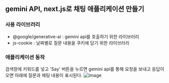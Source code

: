 ## gemini API, next.js로 채팅 애플리케이션 만들기
### 사용 라이브러리
- @google/generative-ai : gemini api를 호출하기 위한 라이브러리
- js-cookie :  날짜별로 질문 내용을 쿠키에 담기 위한 라이브러리

### 애플리케이션 동작
검색창에 키워드를 넣고 'Say' 버튼을 누르면 gemini api를 통해 요청을 보내고 응답이 오면 아래에 질문과 채팅 내용이 표시된다. 
![image](https://github.com/user-attachments/assets/11694aa5-87d7-4cfc-8afa-79974dc0a69a)
